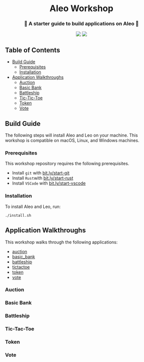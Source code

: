 <h1 align="center">Aleo Workshop</h1>
<h3 align="center">📜 A starter guide to build applications on Aleo 📜</h3>

<p align="center">
    <a href="https://twitter.com/AleoHQ"><img src="https://img.shields.io/twitter/url/https/twitter.com/AleoHQ.svg?style=social&label=Follow%20%40AleoHQ"></a>
    <a href="https://aleo.org/discord"><img src="https://img.shields.io/discord/700454073459015690?logo=discord"/></a>
</p>

## Table of Contents
- [Build Guide](#build-guide)
    - [Prerequisites](#prerequisites)
    - [Installation](#installation)
- [Application Walkthroughs](#application-walkthroughs)
    - [Auction](#auction)
    - [Basic Bank](#basic-bank)
    - [Battleship](#battleship)
    - [Tic-Tic-Toe](#tic-tac-toe)
    - [Token](#token)
    - [Vote](#vote)

## Build Guide

The following steps will install Aleo and Leo on your machine. This workshop is compatible on macOS, Linux, and Windows machines.

### Prerequisites

This workshop repository requires the following prerequisites.

- Install `git` with [bit.ly/start-git](https://bit.ly/start-git)
- Install `Rust`with [bit.ly/start-rust](https://bit.ly/start-rust)
- Install `VSCode` with [bit.ly/start-vscode](https://bit.ly/start-vscode)

### Installation

To install Aleo and Leo, run:
```
./install.sh
```

## Application Walkthroughs

This workshop walks through the following applications:
- [auction](./auction/)
- [basic_bank](./basic_bank/)
- [battleship](./battleship/)
- [tictactoe](./tictactoe/)
- [token](./token)
- [vote](./vote/)

### Auction

### Basic Bank

### Battleship

### Tic-Tac-Toe

### Token

### Vote

